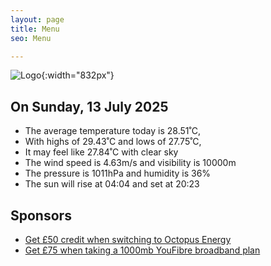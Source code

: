 ```yaml
---
layout: page
title: Menu
seo: Menu

---
```


![Logo](/images/logo.jpg){:width="832px"}

<!-- weather_marker starts -->
## On Sunday, 13 July 2025

- The average temperature today is 28.51˚C,
- With highs of 29.43˚C and lows of 27.75˚C,
- It may feel like 27.84˚C with clear sky
- The wind speed is 4.63m/s and visibility is 10000m
- The pressure is 1011hPa and humidity is 36%
- The sun will rise at 04:04 and set at 20:23

<!-- weather_marker ends -->

## Sponsors

- [Get £50 credit when switching to Octopus Energy](https://bit.ly/3oD1nnS)
- [Get £75 when taking a 1000mb YouFibre broadband plan](https://aklam.io/91zWhU?)
